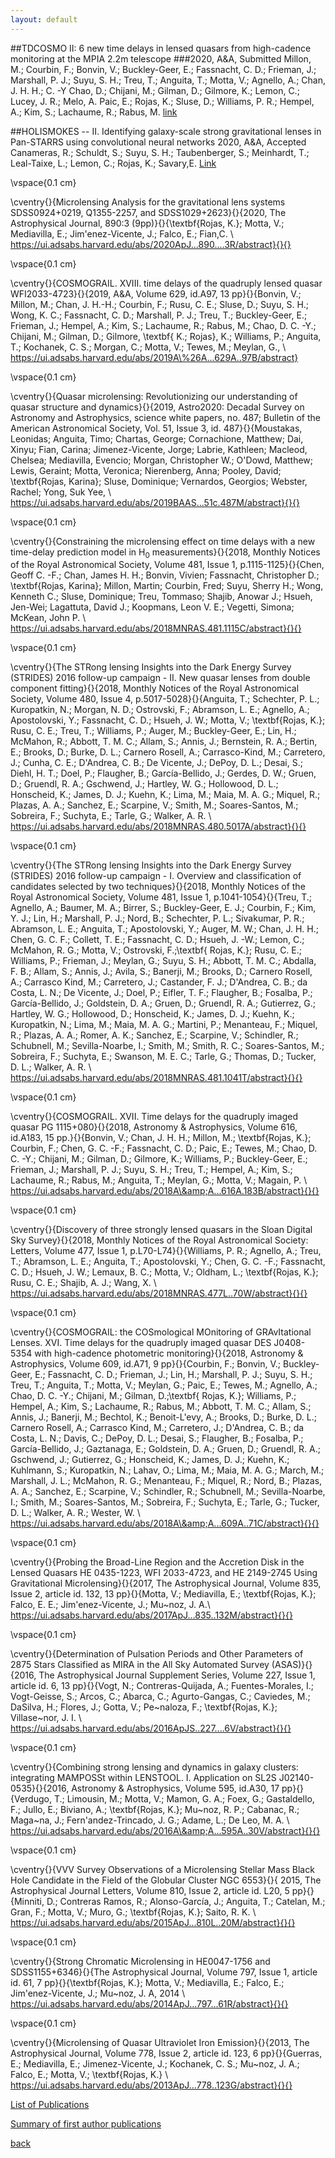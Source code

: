 ```yaml
---
layout: default
---
```


##TDCOSMO II: 6 new time delays in lensed quasars from high-cadence monitoring at the MPIA 2.2m telescope
###2020, A\&A, Submitted
Millon, M.; Courbin, F.; Bonvin, V.; Buckley-Geer, E.; Fassnacht, C. D.; Frieman, J.; Marshall, P. J.; Suyu, S. H.; Treu, T.; Anguita, T.; Motta, V.; Agnello, A.; Chan, J. H. H.; C. -Y Chao, D.; Chijani, M.; Gilman, D.; Gilmore, K.; Lemon, C.; Lucey, J. R.; Melo, A. Paic, E.; Rojas, K.; Sluse, D.; Williams, P. R.; Hempel, A.; Kim, S.; Lachaume, R.; Rabus, M.
[link](https://ui.adsabs.harvard.edu/abs/2020arXiv200610066M/abstract}{}{})


##HOLISMOKES -- II. Identifying galaxy-scale strong gravitational lenses in Pan-STARRS using convolutional neural networks
2020, A\&A, Accepted
Canameras, R.; Schuldt, S.; Suyu, S. H.; Taubenberger, S.; Meinhardt, T.; Leal-Taixe, L.; Lemon, C.; Rojas, K.; Savary,E.
[Link](https://ui.adsabs.harvard.edu/abs/2020arXiv200413048C/abstract)

\vspace{0.1 cm}

\cventry{}{Microlensing Analysis for the gravitational lens systems SDSS0924+0219, Q1355-2257, and SDSS1029+2623}{}{2020, The Astrophysical Journal, 890:3 (9pp)}{}{\textbf{Rojas, K.}; Motta, V.; Mediavilla, E.; Jim\'enez-Vicente, J.; Falco, E.; Fian,C. \\ https://ui.adsabs.harvard.edu/abs/2020ApJ...890....3R/abstract}{}{}

\vspace{0.1 cm}

\cventry{}{COSMOGRAIL. XVIII. time delays of the quadruply lensed quasar WFI2033-4723}{}{2019, A\&A, Volume 629, id.A97, 13 pp}{}{Bonvin, V.; Millon, M.; Chan, J. H.-H.; Courbin, F.; Rusu, C. E.; Sluse, D.; Suyu, S. H.; Wong, K. C.; Fassnacht, C. D.; Marshall, P. J.; Treu, T.; Buckley-Geer, E.; Frieman, J.; Hempel, A.; Kim, S.; Lachaume, R.; Rabus, M.; Chao, D. C. -Y.; Chijani, M.; Gilman, D.; Gilmore, \textbf{ K.; Rojas}, K.; Williams, P.; Anguita, T.; Kochanek, C. S.; Morgan, C.; Motta, V.; Tewes, M.; Meylan, G., \\
https://ui.adsabs.harvard.edu/abs/2019A\%26A...629A..97B/abstract}

\vspace{0.1 cm}

\cventry{}{Quasar microlensing: Revolutionizing our understanding of quasar structure and dynamics}{}{2019, Astro2020: Decadal Survey on Astronomy and Astrophysics, science white papers, no. 487; Bulletin of the American Astronomical Society, Vol. 51, Issue 3, id. 487}{}{Moustakas, Leonidas; Anguita, Timo; Chartas, George; Cornachione, Matthew; Dai, Xinyu; Fian, Carina; Jimenez-Vicente, Jorge; Labrie, Kathleen; Macleod, Chelsea; Mediavilla, Evencio; Morgan, Christopher W.; O'Dowd, Matthew; Lewis, Geraint; Motta, Veronica; Nierenberg, Anna; Pooley, David; \textbf{Rojas, Karina}; Sluse, Dominique; Vernardos, Georgios; Webster, Rachel; Yong, Suk Yee,  \\ https://ui.adsabs.harvard.edu/abs/2019BAAS...51c.487M/abstract}{}{}

\vspace{0.1 cm}

\cventry{}{Constraining the microlensing effect on time delays with a new time-delay prediction model in H$_0$ measurements}{}{2018, Monthly Notices of the Royal Astronomical Society, Volume 481, Issue 1, p.1115-1125}{}{Chen, Geoff C. -F.; Chan, James H. H.; Bonvin, Vivien; Fassnacht, Christopher D.;  \textbf{Rojas, Karina}; Millon, Martin; Courbin, Fred; Suyu, Sherry H.; Wong, Kenneth C.; Sluse, Dominique; Treu, Tommaso; Shajib, Anowar J.; Hsueh, Jen-Wei; Lagattuta, David J.; Koopmans, Leon V. E.; Vegetti, Simona; McKean, John P. \\ https://ui.adsabs.harvard.edu/abs/2018MNRAS.481.1115C/abstract}{}{}

\vspace{0.1 cm}

\cventry{}{The STRong lensing Insights into the Dark Energy Survey (STRIDES) 2016 follow-up campaign - II. New quasar lenses from double component fitting}{}{2018, Monthly Notices of the Royal Astronomical Society, Volume 480, Issue 4, p.5017-5028}{}{Anguita, T.; Schechter, P. L.; Kuropatkin, N.; Morgan, N. D.; Ostrovski, F.; Abramson, L. E.; Agnello, A.; Apostolovski, Y.; Fassnacht, C. D.; Hsueh, J. W.; Motta, V.; \textbf{Rojas, K.}; Rusu, C. E.; Treu, T.; Williams, P.; Auger, M.; Buckley-Geer, E.; Lin, H.; McMahon, R.; Abbott, T. M. C.; Allam, S.; Annis, J.; Bernstein, R. A.; Bertin, E.; Brooks, D.; Burke, D. L.; Carnero Rosell, A.; Carrasco-Kind, M.; Carretero, J.; Cunha, C. E.; D'Andrea, C. B.; De Vicente, J.; DePoy, D. L.; Desai, S.; Diehl, H. T.; Doel, P.; Flaugher, B.; García-Bellido, J.; Gerdes, D. W.; Gruen, D.; Gruendl, R. A.; Gschwend, J.; Hartley, W. G.; Hollowood, D. L.; Honscheid, K.; James, D. J.; Kuehn, K.; Lima, M.; Maia, M. A. G.; Miquel, R.; Plazas, A. A.; Sanchez, E.; Scarpine, V.; Smith, M.; Soares-Santos, M.; Sobreira, F.; Suchyta, E.; Tarle, G.; Walker, A. R. \\ https://ui.adsabs.harvard.edu/abs/2018MNRAS.480.5017A/abstract}{}{}

\vspace{0.1 cm}

\cventry{}{The STRong lensing Insights into the Dark Energy Survey (STRIDES) 2016 follow-up campaign - I. Overview and classification of candidates selected by two techniques}{}{2018, Monthly Notices of the Royal Astronomical Society, Volume 481, Issue 1, p.1041-1054}{}{Treu, T.; Agnello, A.; Baumer, M. A.; Birrer, S.; Buckley-Geer, E. J.; Courbin, F.; Kim, Y. J.; Lin, H.; Marshall, P. J.; Nord, B.; Schechter, P. L.; Sivakumar, P. R.; Abramson, L. E.; Anguita, T.; Apostolovski, Y.; Auger, M. W.; Chan, J. H. H.; Chen, G. C. F.; Collett, T. E.; Fassnacht, C. D.; Hsueh, J. -W.; Lemon, C.; McMahon, R. G.; Motta, V.; Ostrovski, F.;\textbf{ Rojas, K.}; Rusu, C. E.; Williams, P.; Frieman, J.; Meylan, G.; Suyu, S. H.; Abbott, T. M. C.; Abdalla, F. B.; Allam, S.; Annis, J.; Avila, S.; Banerji, M.; Brooks, D.; Carnero Rosell, A.; Carrasco Kind, M.; Carretero, J.; Castander, F. J.; D'Andrea, C. B.; da Costa, L. N.; De Vicente, J.; Doel, P.; Eifler, T. F.; Flaugher, B.; Fosalba, P.; García-Bellido, J.; Goldstein, D. A.; Gruen, D.; Gruendl, R. A.; Gutierrez, G.; Hartley, W. G.; Hollowood, D.; Honscheid, K.; James, D. J.; Kuehn, K.; Kuropatkin, N.; Lima, M.; Maia, M. A. G.; Martini, P.; Menanteau, F.; Miquel, R.; Plazas, A. A.; Romer, A. K.; Sanchez, E.; Scarpine, V.; Schindler, R.; Schubnell, M.; Sevilla-Noarbe, I.; Smith, M.; Smith, R. C.; Soares-Santos, M.; Sobreira, F.; Suchyta, E.; Swanson, M. E. C.; Tarle, G.; Thomas, D.; Tucker, D. L.; Walker, A. R. \\ https://ui.adsabs.harvard.edu/abs/2018MNRAS.481.1041T/abstract}{}{}


\vspace{0.1 cm}



\cventry{}{COSMOGRAIL. XVII. Time delays for the quadruply imaged quasar PG 1115+080}{}{2018, Astronomy \& Astrophysics, Volume 616, id.A183, 15 pp.}{}{Bonvin, V.; Chan, J. H. H.; Millon, M.; \textbf{Rojas, K.}; Courbin, F.; Chen, G. C. -F.; Fassnacht, C. D.; Paic, E.; Tewes, M.; Chao, D. C. -Y.; Chijani, M.; Gilman, D.; Gilmore, K.; Williams, P.; Buckley-Geer, E.; Frieman, J.; Marshall, P. J.; Suyu, S. H.; Treu, T.; Hempel, A.; Kim, S.; Lachaume, R.; Rabus, M.; Anguita, T.; Meylan, G.; Motta, V.; Magain, P. \\ https://ui.adsabs.harvard.edu/abs/2018A\&amp;A...616A.183B/abstract}{}{}

\vspace{0.1 cm}

\cventry{}{Discovery of three strongly lensed quasars in the Sloan Digital Sky Survey}{}{2018, Monthly Notices of the Royal Astronomical Society: Letters, Volume 477, Issue 1, p.L70-L74}{}{Williams, P. R.; Agnello, A.; Treu, T.; Abramson, L. E.; Anguita, T.; Apostolovski, Y.; Chen, G. C. -F.; Fassnacht, C. D.; Hsueh, J. W.; Lemaux, B. C.; Motta, V.; Oldham, L.; \textbf{Rojas, K.}; Rusu, C. E.; Shajib, A. J.; Wang, X. \\ https://ui.adsabs.harvard.edu/abs/2018MNRAS.477L..70W/abstract}{}{}

\vspace{0.1 cm}

\cventry{}{COSMOGRAIL: the COSmological MOnitoring of GRAvItational Lenses. XVI. Time delays for the quadruply imaged quasar DES J0408-5354 with high-cadence photometric monitoring}{}{2018, Astronomy \& Astrophysics, Volume 609, id.A71, 9 pp}{}{Courbin, F.; Bonvin, V.; Buckley-Geer, E.; Fassnacht, C. D.; Frieman, J.; Lin, H.; Marshall, P. J.; Suyu, S. H.; Treu, T.; Anguita, T.; Motta, V.; Meylan, G.; Paic, E.; Tewes, M.; Agnello, A.; Chao, D. C. -Y.; Chijani, M.; Gilman, D.;\textbf{ Rojas, K.}; Williams, P.; Hempel, A.; Kim, S.; Lachaume, R.; Rabus, M.; Abbott, T. M. C.; Allam, S.; Annis, J.; Banerji, M.; Bechtol, K.; Benoit-L\'evy, A.; Brooks, D.; Burke, D. L.; Carnero Rosell, A.; Carrasco Kind, M.; Carretero, J.; D'Andrea, C. B.; da Costa, L. N.; Davis, C.; DePoy, D. L.; Desai, S.; Flaugher, B.; Fosalba, P.; García-Bellido, J.; Gaztanaga, E.; Goldstein, D. A.; Gruen, D.; Gruendl, R. A.; Gschwend, J.; Gutierrez, G.; Honscheid, K.; James, D. J.; Kuehn, K.; Kuhlmann, S.; Kuropatkin, N.; Lahav, O.; Lima, M.; Maia, M. A. G.; March, M.; Marshall, J. L.; McMahon, R. G.; Menanteau, F.; Miquel, R.; Nord, B.; Plazas, A. A.; Sanchez, E.; Scarpine, V.; Schindler, R.; Schubnell, M.; Sevilla-Noarbe, I.; Smith, M.; Soares-Santos, M.; Sobreira, F.; Suchyta, E.; Tarle, G.; Tucker, D. L.; Walker, A. R.; Wester, W. \\ https://ui.adsabs.harvard.edu/abs/2018A\&amp;A...609A..71C/abstract}{}{}

\vspace{0.1 cm}

\cventry{}{Probing the Broad-Line Region and the Accretion Disk in the Lensed Quasars HE 0435-1223, WFI 2033-4723, and HE 2149-2745 Using Gravitational Microlensing}{}{2017, The Astrophysical Journal, Volume 835, Issue 2, article id. 132, 13 pp}{}{Motta, V.; Mediavilla, E.; \textbf{Rojas, K.}; Falco, E. E.; Jim\'enez-Vicente, J.; Mu\~noz, J. A.\\ https://ui.adsabs.harvard.edu/abs/2017ApJ...835..132M/abstract}{}{}

\vspace{0.1 cm}

\cventry{}{Determination of Pulsation Periods and Other Parameters of 2875 Stars Classified as MIRA in the All Sky Automated Survey (ASAS)}{}{2016, The Astrophysical Journal Supplement Series, Volume 227, Issue 1, article id. 6, 13 pp}{}{Vogt, N.; Contreras-Quijada, A.; Fuentes-Morales, I.; Vogt-Geisse, S.; Arcos, C.; Abarca, C.; Agurto-Gangas, C.; Caviedes, M.; DaSilva, H.; Flores, J.; Gotta, V.; Pe\~naloza, F.; \textbf{Rojas, K.}; Villase\~nor, J. I. \\ https://ui.adsabs.harvard.edu/abs/2016ApJS..227....6V/abstract}{}{}

\vspace{0.1 cm}

\cventry{}{Combining strong lensing and dynamics in galaxy clusters: integrating MAMPOSSt within LENSTOOL. I. Application on SL2S J02140-0535}{}{2016, Astronomy \& Astrophysics, Volume 595, id.A30, 17 pp}{}{Verdugo, T.; Limousin, M.; Motta, V.; Mamon, G. A.; Foex, G.; Gastaldello, F.; Jullo, E.; Biviano, A.; \textbf{Rojas, K.}; Mu\~noz, R. P.; Cabanac, R.; Maga\~na, J.; Fern\'andez-Trincado, J. G.; Adame, L.; De Leo, M. A. \\ https://ui.adsabs.harvard.edu/abs/2016A\&amp;A...595A..30V/abstract}{}{}

\vspace{0.1 cm}

\cventry{}{VVV Survey Observations of a Microlensing Stellar Mass Black Hole Candidate in the Field of the Globular Cluster NGC 6553}{}{ 2015, The Astrophysical Journal Letters, Volume 810, Issue 2, article id. L20, 5 pp}{}{Minniti, D.; Contreras Ramos, R.; Alonso-García, J.; Anguita, T.; Catelan, M.; Gran, F.; Motta, V.; Muro, G.; \textbf{Rojas, K.}; Saito, R. K. \\ https://ui.adsabs.harvard.edu/abs/2015ApJ...810L..20M/abstract}{}{}

\vspace{0.1 cm}


\cventry{}{Strong Chromatic Microlensing in HE0047-1756 and SDSS1155+6346}{}{The Astrophysical Journal, Volume 797, Issue 1, article id. 61, 7 pp}{}{\textbf{Rojas, K.}; Motta, V.; Mediavilla, E.; Falco, E.; Jim\'enez-Vicente, J.; Mu\~noz, J. A, 2014 \\ https://ui.adsabs.harvard.edu/abs/2014ApJ...797...61R/abstract}{}{}

\vspace{0.1 cm}

\cventry{}{Microlensing of Quasar Ultraviolet Iron Emission}{}{2013, The Astrophysical Journal, Volume 778, Issue 2, article id. 123, 6 pp}{}{Guerras, E.; Mediavilla, E.; Jimenez-Vicente, J.; Kochanek, C. S.; Mu\~noz, J. A.; Falco, E.; Motta, V.; \textbf{Rojas, K.} \\ https://ui.adsabs.harvard.edu/abs/2013ApJ...778..123G/abstract}{}{}




[List of Publications](./cv.html)

[Summary of first author publications](./cv.html)

[back](./)
